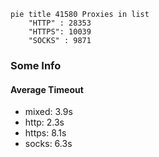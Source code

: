 
```mermaid
pie title 41580 Proxies in list
    "HTTP" : 28353
    "HTTPS": 10039
    "SOCKS" : 9871
```

### Some Info
#### Average Timeout

- mixed: 3.9s
- http: 2.3s
- https: 8.1s
- socks: 6.3s